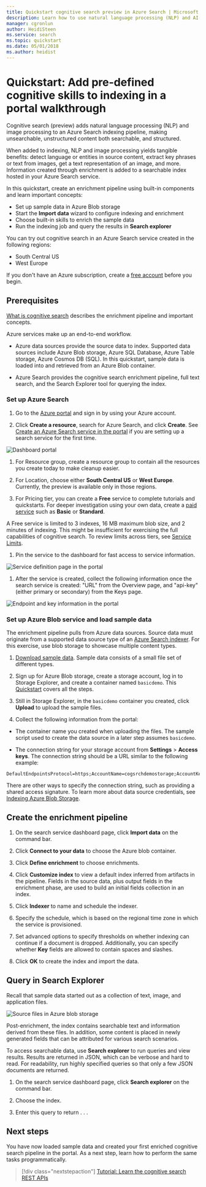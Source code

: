 ```yaml
---
title: Quickstart cognitive search preview in Azure Search | Microsoft Docs
description: Learn how to use natural language processing (NLP) and AI-powered pretrained models for transforming unstructured data into searchable content during indexing. Build a cognitive search solution in Azure Search. 
manager: cgronlun
author: HeidiSteen
ms.service: search
ms.topic: quickstart
ms.date: 05/01/2018
ms.author: heidist
---
```

# Quickstart: Add pre-defined cognitive skills to indexing in a portal walkthrough

Cognitive search (preview) adds natural language processing (NLP) and image processing to an Azure Search indexing pipeline, making unsearchable, unstructured content both searchable, and structured. 

When added to indexing, NLP and image processing yields tangible benefits: detect language or entities in source content, extract key phrases or text from images, get a text representation of an image, and more. Information created through enrichment is added to a searchable index hosted in your Azure Search service.

In this quickstart, create an enrichment pipeline using built-in components and learn important concepts:

* Set up sample data in Azure Blob storage
* Start the **Import data** wizard to configure indexing and enrichment
* Choose built-in skills to enrich the sample data
* Run the indexing job and query the results in **Search explorer**

You can try out cognitive search in an Azure Search service created in the following regions:

* South Central US
* West Europe

If you don't have an Azure subscription, create a [free account](https://azure.microsoft.com/free/?WT.mc_id=A261C142F) before you begin.

## Prerequisites

[What is cognitive search](cognitive-search-concept-intro.md) describes the enrichment pipeline and important concepts. 

Azure services make up an end-to-end workflow.

+ Azure data sources provide the source data to index. Supported data sources include Azure Blob storage, Azure SQL Database, Azure Table storage, Azure Cosmos DB (SQL). In this quickstart, sample data is loaded into and retrieved from an Azure Blob container.

+ Azure Search provides the cognitive search enrichment pipeline, full text search, and the Search Explorer tool for querying the index.

### Set up Azure Search

1. Go to the [Azure portal](https://portal.azure.com) and sign in by using your Azure account.

1. Click **Create a resource**, search for Azure Search, and click **Create**. See [Create an Azure Search service in the portal](search-create-service-portal.md) if you are setting up a search service for the first time.

  ![Dashboard portal](./media/cognitive-search-tutorial-blob/create-service-full-portal.png)

1. For Resource group, create a resource group to contain all the resources you create today to make cleanup easier.

1. For Location, choose either **South Central US** or **West Europe**. Currently, the preview is available only in those regions.

1. For Pricing tier, you can create a **Free** service to complete tutorials and quickstarts. For deeper investigation using your own data, create a [paid service](https://azure.microsoft.com/pricing/details/search/) such as **Basic** or **Standard**. 

  A Free service is limited to 3 indexes, 16 MB maximum blob size, and 2 minutes of indexing. This might be insufficient for exercising the full capabilities of cognitive search. To review limits across tiers, see [Service Limits](search-limits-quotas-capacity.md).

1. Pin the service to the dashboard for fast access to service information.

  ![Service definition page in the portal](./media/cognitive-search-tutorial-blob/create-search-service.png)

1. After the service is created, collect the following information once the search service is created: "URL" from the Overview page, and "api-key" (either primary or secondary) from the Keys page.

  ![Endpoint and key information in the portal](./media/cognitive-search-tutorial-blob/create-search-collect-info.png)

### Set up Azure Blob service and load sample data

The enrichment pipeline pulls from Azure data sources. Source data must originate from a supported data source type of an [Azure Search indexer](search-indexer-overview.md). For this exercise, use blob storage to showcase multiple content types.

1. [Download sample data](https://1drv.ms/f/s!As7Oy81M_gVPa-LCb5lC_3hbS-4). Sample data consists of a small file set of different types. 

1. Sign up for Azure Blob storage, create a storage account, log in to Storage Explorer, and create a container named `basicdemo`. This [Quickstart](https://docs.microsoft.com/azure/storage/blobs/storage-quickstart-blobs-storage-explorer) covers all the steps.

1. Still in Storage Explorer, in the `basicdemo` container you created, click **Upload** to upload the sample files.

1. Collect the following information from the portal:

  + The container name you created when uploading the files. The sample script used to create the data source in a later step assumes `basicdemo`.

  + The connection string for your storage account from  **Settings** > **Access keys**. The connection string should be a URL similar to the following example:

  ```http
  DefaultEndpointsProtocol=https;AccountName=cogsrchdemostorage;AccountKey=y1NIlE9wFVBIyrCi562GzZl+JO9TEGdqOerqfbT78C8zrn28Te8DsWlxvKKnjh67P/HM5k80zt4shOt9vqlbg==;EndpointSuffix=core.windows.net
  ```

There are other ways to specify the connection string, such as providing a shared access signature. To learn more about data source credentials, see [Indexing Azure Blob Storage](search-howto-indexing-azure-blob-storage.md#Credentials).

## Create the enrichment pipeline
1. On the search service dashboard page, click **Import data** on the command bar.

1. Click **Connect to your data** to choose the Azure blob container.

1. Click **Define enrichment** to choose enrichments.

1. Click **Customize index** to view a default index inferred from artifacts in the pipeline. Fields in the source data, plus output fields in the enrichment phase, are used to build an initial fields collection in an index.

1. Click **Indexer** to name and schedule the indexer. 

1. Specify the schedule, which is based on the regional time zone in which the service is provisioned.

1. Set advanced options to specify thresholds on whether indexing can continue if a document is dropped. Additionally, you can specify whether **Key** fields are allowed to contain spaces and slashes.  

1. Click **OK** to create the index and import the data.

## Query in Search Explorer

Recall that sample data started out as a collection of text, image, and application files. 

  ![Source files in Azure blob storage](./media/cognitive-search-quickstart-blob/sample-data.png)

Post-enrichment, the index contains searchable text and information derived from these files. In addition, some content is placed in newly generated fields that can be attributed for various search scenarios. 

To access searchable data, use **Search explorer** to run queries and view results. Results are returned in JSON, which can be verbose and hard to read. For readability, run highly specified queries so that only a few JSON documents are returned. 

1. On the search service dashboard page, click **Search explorer** on the command bar.

1. Choose the index.

1. Enter this query to return . . . 


## Next steps

You have now loaded sample data and created your first enriched cognitive search pipeline in the portal. As a next step, learn how to perform the same tasks programmatically. 

> [!div class="nextstepaction"]
> [Tutorial: Learn the cognitive search REST APIs](cognitive-search-tutorial-blob.md)
